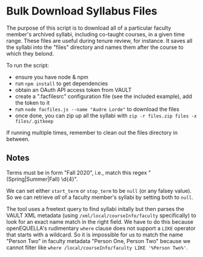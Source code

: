 # Bulk Download Syllabus Files

The purpose of this script is to download all of a particular faculty member's archived syllabi, including co-taught courses, in a given time range. These files are useful during tenure review, for instance. It saves all the syllabi into the "files" directory and names them after the course to which they belond.

To run the script:

- ensure you have node & npm
- run `npm install` to get dependencies
- obtain an OAuth API access token from VAULT
- create a ".facfilesrc" configuration file (see the included example), add the token to it
- run `node facfiles.js --name "Audre Lorde"` to download the files
- once done, you can zip up all the syllabi with `zip -r files.zip files -x files/.gitkeep`

If running multiple times, remember to clean out the files directory in between.

## Notes

Terms must be in form "Fall 2020", i.e., match this regex "(Spring|Summer|Fall) \d{4}".

We can set either `start_term` or `stop_term` to be `null` (or any falsey value). So we can retrieve _all_ of a faculty member's syllabi by setting both to `null`.

The tool uses a freetext query to find syllabi initally but then parses the VAULT XML metadata (using `/xml/local/courseInfo/faculty` specifically) to look for an exact name match in the right field. We have to do this because openEQUELLA's rudimentary `where` clause does not support a `LIKE` operator that starts with a wildcard. So it is impossible for us to match the name "Person Two" in faculty metadata "Person One, Person Two" because we cannot filter like `where /local/courseInfo/faculty LIKE '%Person Two%'`.
